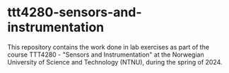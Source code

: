 # ttt4280-sensors-and-instrumentation

This repository contains the work done in lab exercises as part of the course TTT4280 - "Sensors and Instrumentation" at the Norwegian University of Science and Technology (NTNU), during the spring of 2024.